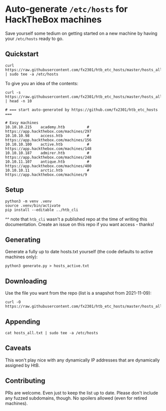 # Auto-generate `/etc/hosts` for HackTheBox machines

Save yourself some tedium on getting started on a new machine by having your `/etc/hosts` ready to go.

## Quickstart

```
curl https://raw.githubusercontent.com/fx2301/htb_etc_hosts/master/hosts_all.txt | sudo tee -a /etc/hosts
```

To give you an idea of the contents:

```
curl -s https://raw.githubusercontent.com/fx2301/htb_etc_hosts/master/hosts_all.txt | head -n 10

# === start auto-generated by https://github.com/fx2301/htb_etc_hosts ===

# Easy machines
10.10.10.215    academy.htb          # https://app.hackthebox.com/machines/297
10.10.10.98     access.htb           # https://app.hackthebox.com/machines/156
10.10.10.100    active.htb           # https://app.hackthebox.com/machines/148
10.10.10.187    admirer.htb          # https://app.hackthebox.com/machines/248
10.10.11.107    antique.htb          # https://app.hackthebox.com/machines/400
10.10.10.11     arctic.htb           # https://app.hackthebox.com/machines/9
```

## Setup

```
python3 -m venv .venv
source .venv/bin/activate
pip install --editable ../htb_cli
```
^^ note that `htb_cli` wasn't a published repo at the time of writing this documentation. Create an issue on this repo if you want access - thanks!

## Generating

Generate a fully up to date hosts.txt yourself (the code defaults to active machines only):
```
python3 generate.py > hosts_active.txt
```

## Downloading

Use the file you want from the repo (list is a snapshot from 2021-11-09):
```
curl -O https://raw.githubusercontent.com/fx2301/htb_etc_hosts/master/hosts_all.txt 
```

## Appending

```
cat hosts_all.txt | sudo tee -a /etc/hosts
```

## Caveats

This won't play nice with any dynamically IP addresses that are dynamically assigned by HtB.

## Contributing

PRs are welcome. Even just to keep the list up to date. Please don't include any fuzzed subdomains, though. No spoilers allowed (even for retired machines).